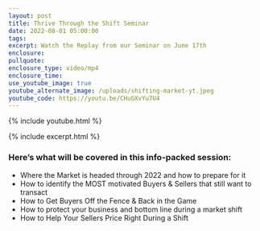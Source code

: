 ```yaml
---
layout: post
title: Thrive Through the Shift Seminar
date: 2022-08-01 05:00:00
tags:
excerpt: Watch the Replay from our Seminar on June 17th
enclosure:
pullquote:
enclosure_type: video/mp4
enclosure_time:
use_youtube_image: true
youtube_alternate_image: /uploads/shifting-market-yt.jpeg
youtube_code: https://youtu.be/CHuGXvYu7U4
---
```

{% include youtube.html %}

{% include excerpt.html %}

### Here’s what will be covered in this info-packed session:

* Where the Market is headed through 2022 and how to prepare for it
* How to identify the MOST motivated Buyers & Sellers that still want to transact
* How to Get Buyers Off the Fence & Back in the Game
* How to protect your business and bottom line during a market shift
* How to Help Your Sellers Price Right During a Shift
